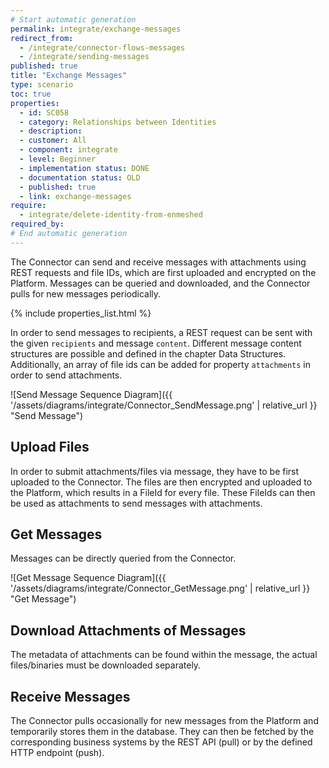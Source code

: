 ```yaml
---
# Start automatic generation
permalink: integrate/exchange-messages
redirect_from:
  - /integrate/connector-flows-messages
  - /integrate/sending-messages
published: true
title: "Exchange Messages"
type: scenario
toc: true
properties:
  - id: SC058
  - category: Relationships between Identities
  - description:
  - customer: All
  - component: integrate
  - level: Beginner
  - implementation status: DONE
  - documentation status: OLD
  - published: true
  - link: exchange-messages
require:
  - integrate/delete-identity-from-enmeshed
required_by:
# End automatic generation
---
```


<!-- A general description of the requirement can be given here. -->

The Connector can send and receive messages with attachments using REST requests and file IDs, which are first uploaded and encrypted on the Platform. Messages can be queried and downloaded, and the Connector pulls for new messages periodically.

<!-- This include inserts the table with the metadata  -->

{% include properties_list.html %}

In order to send messages to recipients, a REST request can be sent with the given `recipients` and message `content`. Different message content structures are possible and defined in the chapter Data Structures. Additionally, an array of file ids can be added for property `attachments` in order to send attachments.

![Send Message Sequence Diagram]({{ '/assets/diagrams/integrate/Connector_SendMessage.png' | relative_url }} "Send Message")

## Upload Files

In order to submit attachments/files via message, they have to be first uploaded to the Connector. The files are then encrypted and uploaded to the Platform, which results in a FileId for every file.
These FileIds can then be used as attachments to send messages with attachments.

## Get Messages

Messages can be directly queried from the Connector.

![Get Message Sequence Diagram]({{ '/assets/diagrams/integrate/Connector_GetMessage.png' | relative_url }} "Get Message")

## Download Attachments of Messages

The metadata of attachments can be found within the message, the actual files/binaries must be downloaded separately.

## Receive Messages

The Connector pulls occasionally for new messages from the Platform and temporarily stores them in the database. They can then be fetched by the corresponding business systems by the REST API (pull) or by the defined HTTP endpoint (push).
